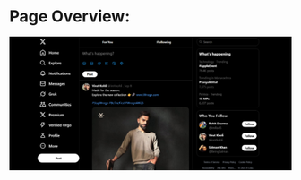 # Page Overview: 
![Twitter-Clone ](https://github.com/faizjamadar18/twitter-clone/blob/main/WebPage%20Overview.png?raw=true)
